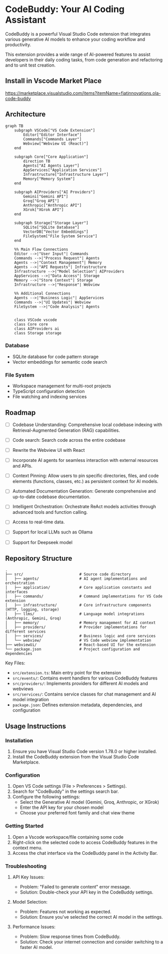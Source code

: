 # CodeBuddy: Your AI Coding Assistant

CodeBuddy is a powerful Visual Studio Code extension that integrates various generative AI models to enhance your coding workflow and productivity.

This extension provides a wide range of AI-powered features to assist developers in their daily coding tasks, from code generation and refactoring and to unit test creation.

## Install in Vscode Market Place
https://marketplace.visualstudio.com/items?itemName=fiatinnovations.ola-code-buddy


## Architecture

```mermaid
graph TB
    subgraph VSCode["VS Code Extension"]
        Editor["Editor Interface"]
        Commands["Commands Layer"]
        Webview["Webview UI (React)"]
    end

    subgraph Core["Core Application"]
        direction TB
        Agents["AI Agents Layer"]
        AppServices["Application Services"]
        Infrastructure["Infrastructure Layer"]
        Memory["Memory System"]
    end

    subgraph AIProviders["AI Providers"]
        Gemini["Gemini API"]
        Groq["Groq API"]
        Anthropic["Anthropic API"]
        XGrok["XGrok API"]
    end

    subgraph Storage["Storage Layer"]
        SQLite["SQLite Database"]
        VectorDB["Vector Embeddings"]
        FileSystem["File System Service"]
    end

    %% Main Flow Connections
    Editor -->|"User Input"| Commands
    Commands -->|"Process Request"| Agents
    Agents -->|"Context Management"| Memory
    Agents -->|"API Requests"| Infrastructure
    Infrastructure -->|"Model Selection"| AIProviders
    AppServices -->|"Data Access"| Storage
    Memory -->|"Store Context"| Storage
    Infrastructure -->|"Response"| Webview

    %% Additional Connections
    Agents -->|"Business Logic"| AppServices
    Commands -->|"UI Updates"| Webview
    FileSystem -->|"Code Analysis"| Agents
    

    class VSCode vscode
    class Core core
    class AIProviders ai
    class Storage storage
```
### Database
- SQLite database for code pattern storage
- Vector embeddings for semantic code search

### File System
- Workspace management for multi-root projects
- TypeScript configuration detection
- File watching and indexing services


## Roadmap
- [ ] Codebase Understanding: Comprehensive local codebase indexing with Retrieval-Augmented Generation (RAG) capabilities.
- [ ] Code search: Search code across the entire codebase
- [ ] Rewrite the Webview UI with React
- [ ] Incorporate AI agents for seamless interaction with external resources and APIs.
- [ ] Context Pinning: Allow users to pin specific directories, files, and code elements (functions, classes, etc.) as persistent context for AI models.
- [ ] Automated Documentation Generation: Generate comprehensive and up-to-date codebase documentation.
- [ ] Intelligent Orchestration: Orchestrate ReAct models activities through advanced tools and function calling.
- [ ] Access to real-time data.
- [ ] Support for local LLMs such as Ollama
- [ ] Support for Deepseek model


## Repository Structure
```
.
├── src/                         # Source code directory
│   ├── agents/                  # AI agent implementations and orchestration
│   ├── application/             # Core application constants and interfaces
│   ├── commands/                # Command implementations for VS Code extension
│   ├── infrastructure/          # Core infrastructure components (HTTP, logging, storage)
│   ├── llms/                    # Language model integrations (Anthropic, Gemini, Groq)
│   ├── memory/                  # Memory management for AI context
│   ├── providers/               # Provider implementations for different services
│   ├── services/                # Business logic and core services
│   └── webview/                 # VS Code webview implementation
├── webviewUi/                   # React-based UI for the extension
└── package.json                 # Project configuration and dependencies
```

Key Files:

- `src/extension.ts`: Main entry point for the extension
- `src/events/`: Contains event handlers for various CodeBuddy features
- `src/providers/`: Implements providers for different AI models and webviews
- `src/services/`: Contains service classes for chat management and AI model integration
- `package.json`: Defines extension metadata, dependencies, and configuration

## Usage Instructions

### Installation

1. Ensure you have Visual Studio Code version 1.78.0 or higher installed.
2. Install the CodeBuddy extension from the Visual Studio Code Marketplace.

### Configuration

1. Open VS Code settings (File > Preferences > Settings).
2. Search for "CodeBuddy" in the settings search bar.
3. Configure the following settings:
   - Select the Generative AI model (Gemini, Groq, Anthropic, or XGrok)
   - Enter the API key for your chosen model
   - Choose your preferred font family and chat view theme

### Getting Started

1. Open a Vscode workspace/file containing some code
2. Right-click on the selected code to access CodeBuddy features in the context menu.
3. Access the chat interface via the CodeBuddy panel in the Activity Bar.

### Troubleshooting

1. API Key Issues:

   - Problem: "Failed to generate content" error message.
   - Solution: Double-check your API key in the CodeBuddy settings.

2. Model Selection:

   - Problem: Features not working as expected.
   - Solution: Ensure you've selected the correct AI model in the settings.

3. Performance Issues:
   - Problem: Slow response times from CodeBuddy.
   - Solution: Check your internet connection and consider switching to a faster AI model.

